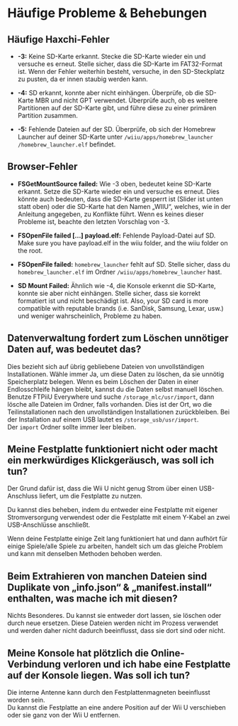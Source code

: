 # Häufige Probleme & Behebungen

## Häufige Haxchi-Fehler

- **-3:** Keine SD-Karte erkannt. Stecke die SD-Karte wieder ein und versuche es erneut. Stelle sicher, dass die SD-Karte im FAT32-Format ist. Wenn der Fehler weiterhin besteht, versuche, in den SD-Steckplatz zu pusten, da er innen staubig werden kann.

- **-4:** SD erkannt, konnte aber nicht einhängen. Überprüfe, ob die SD-Karte MBR und nicht GPT verwendet. Überprüfe auch, ob es weitere Partitionen auf der SD-Karte gibt, und führe diese zu einer primären Partition zusammen.

- **-5:** Fehlende Dateien auf der SD. Überprüfe, ob sich der Homebrew Launcher auf deiner SD-Karte unter <code>/wiiu<wbr>/apps<wbr>/homebrew_launcher<wbr>/homebrew_launcher.elf</code> befindet.

## Browser-Fehler

- **FSGetMountSource failed:** Wie -3 oben, bedeutet keine SD-Karte erkannt. Setze die SD-Karte wieder ein und versuche es erneut. Dies könnte auch bedeuten, dass die SD-Karte gesperrt ist (Slider ist unten statt oben) oder die SD-Karte hat den Namen „WIIU“, welches, wie in der Anleitung angegeben, zu Konflikte führt. Wenn es keines dieser Probleme ist, beachte den letzten Vorschlag von -3.

- **FSOpenFile failed [...] payload.elf:** Fehlende Payload-Datei auf SD. Make sure you have payload.elf in the wiiu folder, and the wiiu folder on the root.

- **FSOpenFile failed:** `homebrew_launcher` fehlt auf SD. Stelle sicher, dass du `homebrew_launcher.elf` im Ordner <code>/wiiu<wbr>/apps<wbr>/homebrew_launcher</code> hast.

- **SD Mount Failed:** Ähnlich wie -4, die Konsole erkennt die SD-Karte, konnte sie aber nicht einhängen. Stelle sicher, dass sie korrekt formatiert ist und nicht beschädigt ist. Also, your SD card is more compatible with reputable brands (i.e. SanDisk, Samsung, Lexar, usw.) und weniger wahrscheinlich, Probleme zu haben.

## Datenverwaltung fordert zum Löschen unnötiger Daten auf, was bedeutet das?

Dies bezieht sich auf übrig gebliebene Dateien von unvollständigen Installationen. Wähle immer Ja, um diese Daten zu löschen, da sie unnötig Speicherplatz belegen.
Wenn es beim Löschen der Daten in einer Endlosschleife hängen bleibt, kannst du die Daten selbst manuell löschen.\
Benutze FTPiiU Everywhere und suche `/storage_mlc/usr/import`, dann lösche alle Dateien im Ordner, falls vorhanden. Dies ist der Ort, wo die Teilinstallationen nach den unvollständigen Installationen zurückbleiben. Bei der Installation auf einem USB lautet es `/storage_usb/usr/import`.\
Der `import` Ordner sollte immer leer bleiben.

## Meine Festplatte funktioniert nicht oder macht ein merkwürdiges Klickgeräusch, was soll ich tun?

Der Grund dafür ist, dass die Wii U nicht genug Strom über einen USB-Anschluss liefert, um die Festplatte zu nutzen.

Du kannst dies beheben, indem du entweder eine Festplatte mit eigener Stromversorgung verwendest oder die Festplatte mit einem Y-Kabel an zwei USB-Anschlüsse anschließt.

Wenn deine Festplatte einige Zeit lang funktioniert hat und dann aufhört für einige Spiele/alle Spiele zu arbeiten, handelt sich um das gleiche Problem und kann mit denselben Methoden behoben werden.

## Beim Extrahieren von manchen Dateien sind Duplikate von „info.json“ & „manifest.install“ enthalten, was mache ich mit diesen?

Nichts Besonderes. Du kannst sie entweder dort lassen, sie löschen oder durch neue ersetzen. Diese Dateien werden nicht im Prozess verwendet und werden daher nicht dadurch beeinflusst, dass sie dort sind oder nicht.

## Meine Konsole hat plötzlich die Online-Verbindung verloren und ich habe eine Festplatte auf der Konsole liegen. Was soll ich tun?

Die interne Antenne kann durch den Festplattenmagneten beeinflusst worden sein.\
Du kannst die Festplatte an eine andere Position auf der Wii U verschieben oder sie ganz von der Wii U entfernen.
